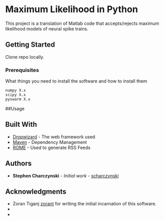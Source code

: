 # Maximum Likelihood in Python

This project is a translation of Matlab code that accepts/rejects maximum likelihood models of neural spike trains.

## Getting Started

Clone repo locally.

### Prerequisites

What things you need to install the software and how to install them

```
numpy X.x
scipy X.x
pyswarm X.x

```
##Usage




## Built With

* [Dropwizard](http://www.dropwizard.io/1.0.2/docs/) - The web framework used
* [Maven](https://maven.apache.org/) - Dependency Management
* [ROME](https://rometools.github.io/rome/) - Used to generate RSS Feeds


## Authors

* **Stephen Charczynski** - *Initial work* - [scharczynski](https://github.com/scharczynski)


## Acknowledgments

* Zoran Tiganj [zorant](https://github.com/zorant) for writing the initial incarnation of this software.
* 
* 
